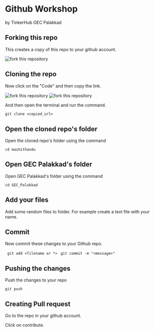 # Github Workshop

by TinkerHub GEC Palakkad

## Forking this repo

This creates a copy of this repo to your github account.

<img align="center" src="https://user-images.githubusercontent.com/59721339/92510135-ffa77680-f228-11ea-889f-d4a99eb873db.png" alt="fork this repository" />

## Cloning the repo

Now click on the "Code" and then copy the link.

<img align="center" src="https://user-images.githubusercontent.com/59721339/92510135-ffa77680-f228-11ea-889f-d4a99eb873db.png" alt="fork this repository" />

<img align="center" src="https://user-images.githubusercontent.com/59721339/92510135-ffa77680-f228-11ea-889f-d4a99eb873db.png" alt="fork this repository" />

And then open the terminal and run the command.

``` git clone <copied_url> ```

## Open the cloned repo's folder

Open the cloned repo's folder using the command

``` cd mashithandu ```

## Open GEC Palakkad's folder

Open GEC Palakkad's folder using the command

``` cd GEC_Palakkad ```

## Add your files

Add some random files to folder. For example create a text file with your name.

## Commit 

Now commit these changes to your  Github repo.

``` git add <filename or *>```
``` git commit -m "<message>"```

## Pushing the changes

Push the changes to your repo

``` git push ```

## Creating Pull request

Go to the repo in your github account.

Click on contribute.

